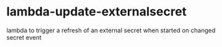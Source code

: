 # lambda-update-externalsecret
lambda to trigger a refresh of an external secret when started on changed secret event

